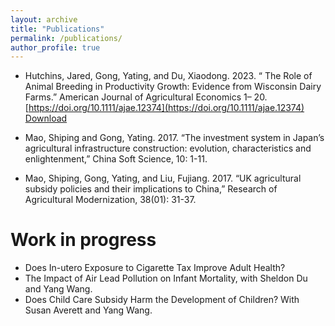 ```yaml
---
layout: archive
title: "Publications"
permalink: /publications/
author_profile: true
---
```


* Hutchins, Jared, Gong, Yating, and Du, Xiaodong. 2023. “ The Role of Animal Breeding in Productivity Growth: Evidence from Wisconsin Dairy Farms.” American Journal of Agricultural Economics 1– 20. [https://doi.org/10.1111/ajae.12374](https://doi.org/10.1111/ajae.12374)
    [Download](https://ytgonguw.github.io/files/AJAE_Dairy.pdf)



* Mao, Shiping and Gong, Yating. 2017. “The investment system in Japan’s agricultural infrastructure construction: evolution, characteristics and enlightenment,” China Soft Science, 10: 1-11.
 
* Mao, Shiping, Gong, Yating, and Liu, Fujiang. 2017. “UK agricultural subsidy policies and their implications to China,” Research of Agricultural Modernization, 38(01): 31-37.

Work in progress
=================
* Does In-utero Exposure to Cigarette Tax Improve Adult Health?
*	The Impact of Air Lead Pollution on Infant Mortality, with Sheldon Du and Yang Wang.
*	Does Child Care Subsidy Harm the Development of Children? With Susan Averett and Yang Wang.
